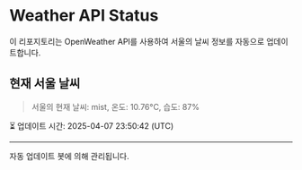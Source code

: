
# Weather API Status

이 리포지토리는 OpenWeather API를 사용하여 서울의 날씨 정보를 자동으로 업데이트합니다.

## 현재 서울 날씨
> 서울의 현재 날씨: mist, 온도: 10.76°C, 습도: 87%

⏳ 업데이트 시간: 2025-04-07 23:50:42 (UTC)

---
자동 업데이트 봇에 의해 관리됩니다.
